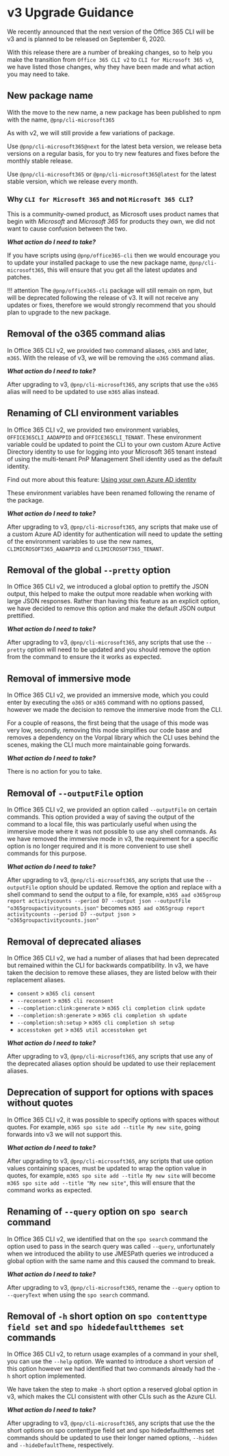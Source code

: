 # v3 Upgrade Guidance

We recently announced that the next version of the Office 365 CLI will be v3 and is planned to be released on September 6, 2020.

With this release there are a number of breaking changes, so to help you make the transition from `Office 365 CLI v2` to `CLI for Microsoft 365 v3`, we have listed those changes, why they have been made and what action you may need to take.

## New package name

With the move to the new name, a new package has been published to npm with the name, `@pnp/cli-microsoft365`

As with v2, we will still provide a few variations of package.

Use `@pnp/cli-microsoft365@next` for the latest beta version, we release beta versions on a regular basis, for you to try new features and fixes before the monthly stable release.

Use `@pnp/cli-microsoft365` or `@pnp/cli-microsoft365@latest` for the latest stable version, which we release every month.

### Why `CLI for Microsoft 365` and not `Microsoft 365 CLI`?

This is a community-owned product, as Microsoft uses product names that begin with _Microsoft_ and _Microsoft 365_ for products they own, we did not want to cause confusion between the two.

***What action do I need to take?***

If you have scripts using `@pnp/office365-cli` then we would encourage you to update your installed package to use the new package name, `@pnp/cli-microsoft365`, this will ensure that you get all the latest updates and patches.

!!! attention
    The `@pnp/office365-cli` package will still remain on npm, but will be deprecated following the release of v3. It will not receive any updates or fixes, therefore we would strongly recommend that you should plan to upgrade to the new package.

## Removal of the o365 command alias

In Office 365 CLI v2, we provided two command aliases, `o365` and later, `m365`. With the release of v3, we will be removing the `o365` command alias.

***What action do I need to take?***

After upgrading to v3, `@pnp/cli-microsoft365`, any scripts that use the `o365` alias will need to be updated to use `m365` alias instead.

## Renaming of CLI environment variables

In Office 365 CLI v2, we provided two environment variables, `OFFICE365CLI_AADAPPID` and `OFFICE365CLI_TENANT`. These environment variable could be updated to point the CLI to your own custom Azure Active Directory identity to use for logging into your Microsoft 365 tenant instead of using the multi-tenant PnP Management Shell identity used as the default identity.

Find out more about this feature: [Using your own Azure AD identity](user-guide/using-own-identity.md)

These environment variables have been renamed following the rename of the package.

***What action do I need to take?***

After upgrading to v3, `@pnp/cli-microsoft365`, any scripts that make use of a custom Azure AD identity for authentication will need to update the setting of the environment variables to use the new names, `CLIMICROSOFT365_AADAPPID` and `CLIMICROSOFT365_TENANT`.

## Removal of the global `--pretty` option

In Office 365 CLI v2, we introduced a global option to prettify the JSON output, this helped to make the output more readable when working with large JSON responses. Rather than having this feature as an explicit option, we have decided to remove this option and make the default JSON output prettified.

***What action do I need to take?***

After upgrading to v3, `@pnp/cli-microsoft365`, any scripts that use the `--pretty` option will need to be updated and you should remove the option from the command to ensure the it works as expected.

## Removal of immersive mode

In Office 365 CLI v2, we provided an immersive mode, which you could enter by executing the `o365` or `m365` command with no options passed, however we made the decision to remove the immersive mode from the CLI.

For a couple of reasons, the first being that the usage of this mode was very low, secondly, removing this mode simplifies our code base and removes a dependency on the Vorpal library which the CLI uses behind the scenes, making the CLI much more maintainable going forwards.

***What action do I need to take?***

There is no action for you to take.

## Removal of `--outputFile` option

In Office 365 CLI v2, we provided an option called `--outputFile` on certain commands. This option provided a way of saving the output of the command to a local file, this was particularly useful when using the immersive mode where it was not possible to use any shell commands. As we have removed the immersive mode in v3, the requirement for a specific option is no longer required and it is more convenient to use shell commands for this purpose.

***What action do I need to take?***

After upgrading to v3, `@pnp/cli-microsoft365`, any scripts that use the `--outputFile` option should be updated. Remove the option and replace with a shell command to send the output to a file, for example, `m365 aad o365group report activitycounts --period D7 --output json --outputFile "o365groupactivitycounts.json"` becomes `m365 aad o365group report activitycounts --period D7 --output json > "o365groupactivitycounts.json"`

## Removal of deprecated aliases

In Office 365 CLI v2, we had a number of aliases that had been deprecated but remained within the CLI for backwards compatibility. In v3, we have taken the decision to remove these aliases, they are listed below with their replacement aliases.

- `consent` > `m365 cli consent`
- `--reconsent` > `m365 cli reconsent`
- `--completion:clink:generate` > `m365 cli completion clink update`
- `--completion:sh:generate` > `m365 cli completion sh update`
- `--completion:sh:setup` > `m365 cli completion sh setup`
- `accesstoken get` > `m365 util accesstoken get`

***What action do I need to take?***

After upgrading to v3, `@pnp/cli-microsoft365`, any scripts that use any of the deprecated aliases option should be updated to use their replacement aliases.

## Deprecation of support for options with spaces without quotes

In Office 365 CLI v2, it was possible to specify options with spaces without quotes. For example, `m365 spo site add --title My new site`, going forwards into v3 we will not support this.

***What action do I need to take?***

After upgrading to v3, `@pnp/cli-microsoft365`, any scripts that use option values containing spaces, must be  updated to wrap the option value in quotes, for example, `m365 spo site add --title My new site` will become `m365 spo site add --title "My new site"`, this will ensure that the command works as expected.

## Renaming of `--query` option on `spo search` command

In Office 365 CLI v2, we identified that on the `spo search` command the option used to pass in the search query was called `--query`, unfortunately when we introduced the ability to use JMESPath queries we introduced a global option with the same name and this caused the command to break.

***What action do I need to take?***

After upgrading to v3, `@pnp/cli-microsoft365`, rename the `--query` option to `--queryText` when using the `spo search` command.

## Removal of `-h` short option on `spo contenttype field set` and `spo hidedefaultthemes set` commands

In Office 365 CLI v2, to return usage examples of a command in your shell, you can use the `--help` option. We wanted to introduce a short version of this option however we had identified that two commands already had the `-h` short option implemented.

We have taken the step to make `-h` short option a reserved global option in v3, which makes the CLI consistent with other CLIs such as the Azure CLI.

***What action do I need to take?***

After upgrading to v3, `@pnp/cli-microsoft365`, any scripts that use the the short options on spo contenttype field set and spo hidedefaultthemes set commands should be updated to use their longer named options, `--hidden` and `--hideDefaultTheme`, respectively.